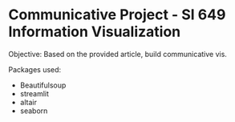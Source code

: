 # Communicative Project - SI 649 Information Visualization
Objective: Based on the provided article, build communicative vis.

Packages used:
- Beautifulsoup
- streamlit
- altair
- seaborn

